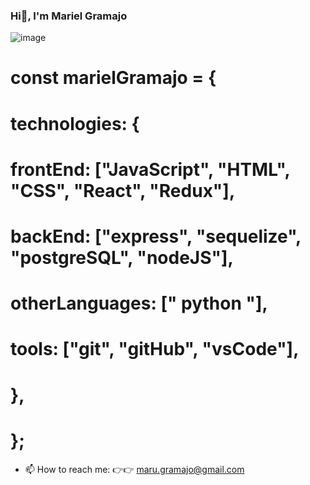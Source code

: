 ### Hi👋, I'm Mariel Gramajo 

 ![image](https://user-images.githubusercontent.com/95096820/184950957-f2e6a6ad-14fc-4821-b852-b7a076e1f73d.png)
 
 
 


<h1>const marielGramajo = { </h1>
  <h1>technologies: {
  <h1>  frontEnd: ["JavaScript", "HTML", "CSS", "React", "Redux"],</h1>
  <h1>  backEnd: ["express", "sequelize", "postgreSQL", "nodeJS"],</h1>
  <h1>  otherLanguages: [" python "],</h1>
   <h1> tools: ["git", "gitHub", "vsCode"],</h1>
 <h1> },</h1>
<h1>};</h1>




- 📫 How to reach me: 👉👉 maru.gramajo@gmail.com
<!-- 
- 🔭 I’m currently working on 
- 🌱 I’m currently learning ...
- 👯 I’m looking to collaborate on ...
- 🤔 I’m looking for help with ...
- 💬 Ask me about ...

- 😄 Pronouns: ...
- ⚡ Fun fact: ...
--> 
